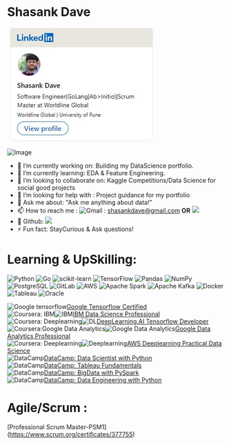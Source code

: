 # Shasank Dave 

[<img src="https://raw.githubusercontent.com/ShasankDave/shasankdave.github.io/main/linkedIn.JPG">](https://nl.linkedin.com/in/shasankdave?trk=profile-badge)

![Image](https://cdn.dribbble.com/users/82162/screenshots/3579187/staycurious_wip.gif)

- 🔭 I’m currently working on: Building my DataScience portfolio.
- 🌱 I’m currently learning: EDA & Feature Engineering.
- 👯 I’m looking to collaborate on: Kaggle Competitions/Data Science for social good projects
- 🤔 I’m looking for help with : Project guidance for my portfolio
- 💬 Ask me about: "Ask me anything about data!"
- 📫 How to reach me : ![Gmail](https://img.shields.io/badge/Gmail-D14836?style=for-the-badge&logo=gmail&logoColor=white) : shasankdave@gmail.com **OR** [<img src="https://img.shields.io/badge/LinkedIn-0077B5?style=for-the-badge&logo=linkedin&logoColor=white">](https://nl.linkedin.com/in/shasankdave?trk=profile-badge) 
- 🔭 Github: [<img src="https://img.shields.io/badge/GitHub-100000?style=for-the-badge&logo=github&logoColor=white">](https://github.com/ShasankDave)
- ⚡ Fun fact: StayCurious & Ask questions!

# Learning & UpSkilling:
![Python](https://img.shields.io/badge/python-3670A0?style=for-the-badge&logo=python&logoColor=ffdd54) ![Go](https://img.shields.io/badge/go-%2300ADD8.svg?style=for-the-badge&logo=go&logoColor=white) ![scikit-learn](https://img.shields.io/badge/scikit--learn-%23F7931E.svg?style=for-the-badge&logo=scikit-learn&logoColor=white) ![TensorFlow](https://img.shields.io/badge/TensorFlow-%23FF6F00.svg?style=for-the-badge&logo=TensorFlow&logoColor=white) ![Pandas](https://img.shields.io/badge/pandas-%23150458.svg?style=for-the-badge&logo=pandas&logoColor=white) ![NumPy](https://img.shields.io/badge/numpy-%23013243.svg?style=for-the-badge&logo=numpy&logoColor=white) ![PostgreSQL](https://img.shields.io/badge/PostgreSQL-316192?style=for-the-badge&logo=postgresql&logoColor=white) ![GitLab](https://img.shields.io/badge/GitLab-330F63?style=for-the-badge&logo=gitlab&logoColor=white) ![AWS](https://img.shields.io/badge/Amazon_AWS-232F3E?style=for-the-badge&logo=amazon-aws&logoColor=white) ![Apache Spark](https://img.shields.io/badge/Apache_Spark-FFFFFF?style=for-the-badge&logo=apachespark&logoColor=#E35A16) ![Apache Kafka](https://img.shields.io/badge/Apache_Kafka-231F20?style=for-the-badge&logo=apache-kafka&logoColor=white) ![Docker](https://img.shields.io/badge/Docker-2CA5E0?style=for-the-badge&logo=docker&logoColor=white) ![Tableau](https://img.shields.io/badge/Tableau-E97627?style=for-the-badge&logo=Tableau&logoColor=white) ![Oracle](https://img.shields.io/badge/Oracle-F80000?style=for-the-badge&logo=oracle&logoColor=black)

![Google tensorflow](https://img.shields.io/badge/Google-Tensorflow%20Certified-orange?style=for-the-badge&logo=appveyor)[Google Tensorflow Certified](https://www.credential.net/a19b5937-1ae2-4119-8e58-4143ee1b6590) <br/>
![Coursera: IBM](https://img.shields.io/badge/Coursera-0056D2?style=for-the-badge&logo=Coursera&logoColor=white)![IBM](https://img.shields.io/badge/IBM-Data%20Science%20Professional-green)[IBM Data Science Professional](https://www.coursera.org/account/accomplishments/specialization/certificate/SBHQ52YBWSWE) <br/>
![Coursera: Deeplearning](https://img.shields.io/badge/Coursera-0056D2?style=for-the-badge&logo=Coursera&logoColor=white)![DL](https://img.shields.io/badge/Tensorflow%20Developer-DeepLearning.ai-red)[DeepLearning.AI Tensorflow Developer](https://www.coursera.org/account/accomplishments/specialization/certificate/YXDQ8EGP95TC) <br/>
![Coursera:Google Data Analytics](https://img.shields.io/badge/Coursera-0056D2?style=for-the-badge&logo=Coursera&logoColor=white)![Google Data Analytics](https://img.shields.io/badge/Google-Data%20Analytics%20-yellow)[Google Data Analytics Professional](https://coursera.org/share/4501cc94cd0e8a49b20edfba0a28bde2) <br/>
![Coursera: Deeplearning](https://img.shields.io/badge/Coursera-0056D2?style=for-the-badge&logo=Coursera&logoColor=white)![Deeplearning](https://img.shields.io/badge/AWS%20Data%20Science%20in%20Practice-DeepLearning.ai-red)[AWS Deeplearning Practical Data Science](https://coursera.org/share/e2ab55b37b4e90f1c199b7c8971e3fee) <br/>
![DataCamp](https://img.shields.io/badge/Datacamp-05192D?style=for-the-badge&logo=datacamp&logoColor=65FF8F)[DataCamp: Data Scientist with Python](https://www.datacamp.com/statement-of-accomplishment/track/ccb4ffeba9febfa6dce4d09f0a302af2695b801e) <br/>
![DataCamp](https://img.shields.io/badge/Datacamp-05192D?style=for-the-badge&logo=datacamp&logoColor=65FF8F)[DataCamp: Tableau Fundamentals](https://www.datacamp.com/statement-of-accomplishment/track/291b0da5a59e2b7b585255572ab44b79f0bf2b3a) <br/>
![DataCamp](https://img.shields.io/badge/Datacamp-05192D?style=for-the-badge&logo=datacamp&logoColor=65FF8F)[DataCamp: BigData with PySpark](https://www.datacamp.com/statement-of-accomplishment/track/09089c7ade0250464950974836dcf9df2b143ff0) <br/>
![DataCamp](https://img.shields.io/badge/Datacamp-05192D?style=for-the-badge&logo=datacamp&logoColor=65FF8F)[DataCamp: Data Engineering with Python](https://www.datacamp.com/statement-of-accomplishment/track/83e4f1eb4943771542a53fc7644bf8a3d63f6f11)<br/>

# Agile/Scrum :
[Professional Scrum Master-PSM1] (https://www.scrum.org/certificates/377755) 

